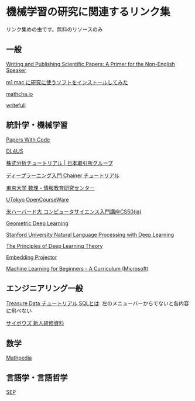 # 機械学習の研究に関連するリンク集
リンク集めの虫です。無料のリソースのみ
## 一般
[Writing and Publishing Scientific Papers: A Primer for the Non-English Speaker](openbookpublishers.com/product/1272)

[m1 mac に研究に使うソフトをインストールしてみた](https://www.notion.so/m1-mac-11cd4b479b774a2d8f855b81ba1c6461)

[mathcha.io](https://www.mathcha.io/)

[writefull](https://www.writefull.com/writefull-for-word)

## 統計学・機械学習
[Papers With Code](https://paperswithcode.com/)

[DL4US](https://weblab.t.u-tokyo.ac.jp/dl4us/)

[株式分析チュートリアル | 日本取引所グループ
](https://japanexchangegroup.github.io/J-Quants-Tutorial/)

[ディープラーニング入門 Chainer チュートリアル](https://tutorials.chainer.org/ja/)

[東京大学 数理・情報教育研究センター](http://www.mi.u-tokyo.ac.jp/index.html)

[UTokyo OpenCourseWare](https://ocwx.ocw.u-tokyo.ac.jp/)

[米ハーバード大 コンピュータサイエンス入門講座CS50(ja)](https://cs50.jp/)

[Geometric Deep Learning](https://geometricdeeplearning.com/)

[Stanford University Natural Language Processing with Deep Learning
](http://web.stanford.edu/class/cs224n/)

[The Principles of Deep Learning Theory](deeplearningtheory.com/PDLT.pdf)

[Embedding Projector](https://projector.tensorflow.org/)

[Machine Learning for Beginners - A Curriculum (Microsoft)](https://github.com/microsoft/ML-For-Beginners)
## エンジニアリング一般
[Treasure Data チュートリアル SQLとは](https://docs.treasuredata.com/pages/releaseview.action?pageId=331269): 左のメニューバーからでないと各内容に飛べない

[サイボウズ 新人研修資料](https://blog.cybozu.io/entry/2021/07/20/100000)
## 数学
[Mathpedia](https://math.jp/wiki/%E3%83%A1%E3%82%A4%E3%83%B3%E3%83%9A%E3%83%BC%E3%82%B8)
## 言語学・言語哲学
[SEP](https://plato.stanford.edu/)


